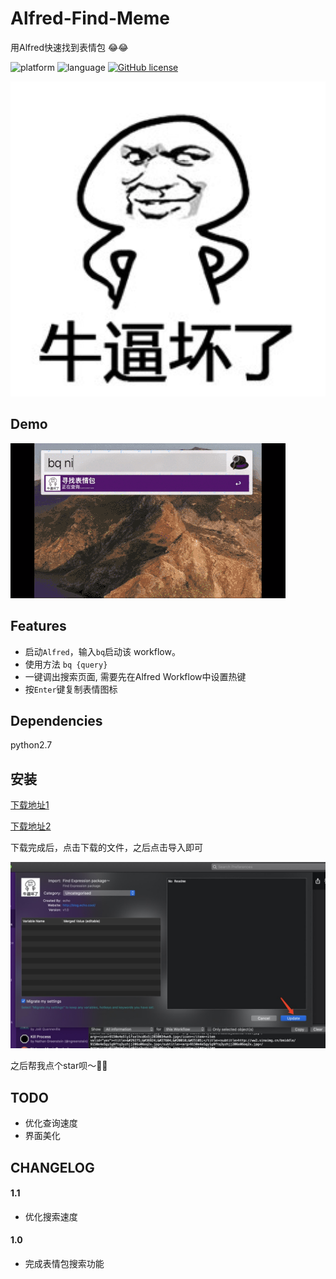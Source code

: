 # Alfred-Find-Meme
用Alfred快速找到表情包 😂😂

![platform](https://img.shields.io/badge/platform-macos-lightgrey.svg)  ![language](https://img.shields.io/badge/language-python-blue.svg)
 [![GitHub license](https://img.shields.io/github/license/TKkk-iOSer/wechat-workflow.svg)](https://github.com/echo-cool/Alfred-Find-Expression-package/blob/master/LICENSE)
 
 ![logo](./icon.png)
 
## Demo
![image](./demo.gif)

## Features

+ 启动`Alfred`，输入`bq`启动该 workflow。
+ 使用方法 `bq {query}`
+ 一键调出搜索页面, 需要先在Alfred Workflow中设置热键
+ 按`Enter`键复制表情图标

## Dependencies

python2.7

## 安装

[下载地址1](https://github.com/echo-cool/Alfred-Find-Expression-package/raw/master/Find%20Meme%EF%BD%9E.alfredworkflow) 

[下载地址2](http://photos-picgo.oss-cn-beijing.aliyuncs.com/Find%20Meme%EF%BD%9E.alfredworkflow)

下载完成后，点击下载的文件，之后点击导入即可

![install](./install.jpeg)

之后帮我点个star呗～🤝🤝




## TODO

+ 优化查询速度
+ 界面美化

## CHANGELOG
#### 1.1

+ 优化搜索速度

#### 1.0

+ 完成表情包搜索功能
